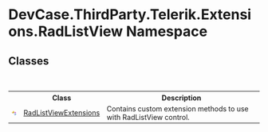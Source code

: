 # DevCase.ThirdParty.Telerik.Extensions.RadListView Namespace
 




## Classes
&nbsp;<table><tr><th></th><th>Class</th><th>Description</th></tr><tr><td>![Public class](media/pubclass.gif "Public class")</td><td><a href="T_DevCase_ThirdParty_Telerik_Extensions_RadListView_RadListViewExtensions">RadListViewExtensions</a></td><td>
Contains custom extension methods to use with RadListView control.</td></tr></table>&nbsp;
